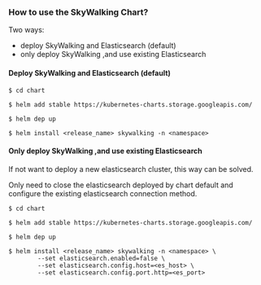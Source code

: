 ### How to use the SkyWalking Chart?

Two ways:
- deploy SkyWalking and Elasticsearch (default)
- only deploy SkyWalking ,and use existing Elasticsearch

#### Deploy SkyWalking and Elasticsearch (default)

```shell script
$ cd chart

$ helm add stable https://kubernetes-charts.storage.googleapis.com/

$ helm dep up 

$ helm install <release_name> skywalking -n <namespace>
```

#### Only deploy SkyWalking ,and use existing Elasticsearch

If not want to deploy a new elasticsearch cluster, this way can be solved.

Only need to close the elasticsearch deployed by chart default and configure the existing elasticsearch connection method.

```shell script
$ cd chart

$ helm add stable https://kubernetes-charts.storage.googleapis.com/

$ helm dep up 

$ helm install <release_name> skywalking -n <namespace> \
        --set elasticsearch.enabled=false \
        --set elasticsearch.config.host=<es_host> \
        --set elasticsearch.config.port.http=<es_port>
```
